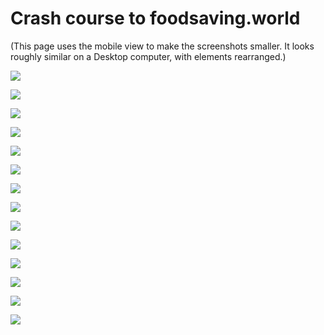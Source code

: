 # Crash course to foodsaving.world

(This page uses the mobile view to make the screenshots smaller. It looks roughly similar on a Desktop computer, with elements rearranged.)

![](landingPage1.png)

![](landingPage2.png)

![](login.png)

![](signup.png)

![](01.createGroup.png)

![](02.createStoreButton.png)

![](03.createStorePage.png)

![](04.storeView.png)

![](05.createPickupScreen.png)

![](05.pickupManage.png)

![](05.deleteOnetime.png)

![](05.deleteRecurring.png)

![](06.history.png)

![](07.members.png)
